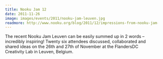 ```yaml
---
title: Nooku Jam 12
date: 2011-11-26
image: images/events/2011/nooku-jam-leuven.jpg
readmore: http://www.nooku.org/blog/2011/12/impressions-from-nooku-jam-leuven/
---
```


The recent Nooku Jam Leuven can be easily summed up in 2 words – incredibly inspiring! Twenty six attendees discussed, collaborated and shared ideas on the 26th and 27th of November at the FlandersDC Creativity Lab in Leuven, Belgium.